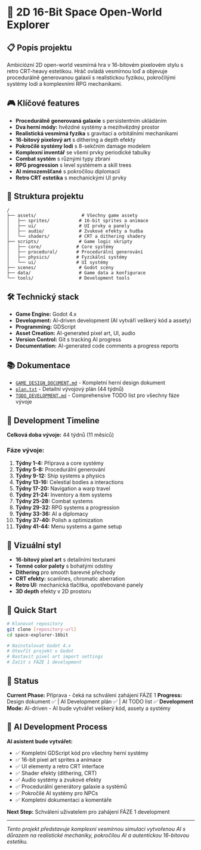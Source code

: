 # 🚀 2D 16-Bit Space Open-World Explorer

## 📋 Popis projektu

Ambiciózní 2D open-world vesmírná hra v 16-bitovém pixelovém stylu s retro CRT-heavy estetikou. Hráč ovládá vesmírnou loď a objevuje procedurálně generovanou galaxii s realistickou fyzikou, pokročilými systémy lodi a komplexními RPG mechanikami.

## 🎮 Klíčové features

- **Procedurálně generovaná galaxie** s persistentním ukládáním
- **Dva herní módy:** hvězdné systémy a mezihvězdný prostor
- **Realistická vesmírná fyzika** s gravitací a orbitálními mechanikami
- **16-bitový pixelový art** s dithering a depth efekty
- **Pokročilé systémy lodi** s 8-sekčním damage modelem
- **Komplexní inventář** se všemi prvky periodické tabulky
- **Combat systém** s různými typy zbraní
- **RPG progression** s level systémem a skill trees
- **AI mimozemšťané** s pokročilou diplomacií
- **Retro CRT estetika** s mechanickými UI prvky

## 📁 Struktura projektu

```
/
├── assets/                 # Všechny game assety
│   ├── sprites/           # 16-bit sprites a animace
│   ├── ui/                # UI prvky a panely
│   ├── audio/             # Zvukové efekty a hudba
│   └── shaders/           # CRT a dithering shadery
├── scripts/               # Game logic skripty
│   ├── core/             # Core systémy
│   ├── procedural/       # Procedurální generování
│   ├── physics/          # Fyzikální systémy
│   └── ui/               # UI systémy
├── scenes/                # Godot scény
├── data/                  # Game data a konfigurace
└── tools/                 # Development tools
```

## 🛠️ Technický stack

- **Game Engine:** Godot 4.x
- **Development:** AI-driven development (AI vytváří veškerý kód a assety)
- **Programming:** GDScript 
- **Asset Creation:** AI-generated pixel art, UI, audio
- **Version Control:** Git s tracking AI progress
- **Documentation:** AI-generated code comments a progress reports

## 📚 Dokumentace

- [`GAME_DESIGN_DOCUMENT.md`](GAME_DESIGN_DOCUMENT.md) - Kompletní herní design dokument
- [`plan.txt`](plan.txt) - Detailní vývojový plán (44 týdnů)
- [`TODO_DEVELOPMENT.md`](TODO_DEVELOPMENT.md) - Comprehensive TODO list pro všechny fáze vývoje

## 🎯 Development Timeline

**Celková doba vývoje:** 44 týdnů (11 měsíců)

### Fáze vývoje:
1. **Týdny 1-4:** Příprava a core systémy
2. **Týdny 5-8:** Procedurální generování
3. **Týdny 9-12:** Ship systems a physics
4. **Týdny 13-16:** Celestial bodies a interactions
5. **Týdny 17-20:** Navigation a warp travel
6. **Týdny 21-24:** Inventory a item systems
7. **Týdny 25-28:** Combat systems
8. **Týdny 29-32:** RPG systems a progression
9. **Týdny 33-36:** AI a diplomacy
10. **Týdny 37-40:** Polish a optimization
11. **Týdny 41-44:** Menu systems a game setup

## 🎨 Vizuální styl

- **16-bitový pixel art** s detailními texturami
- **Temné color palety** s bohatými odstíny
- **Dithering** pro smooth barevné přechody
- **CRT efekty:** scanlines, chromatic aberration
- **Retro UI:** mechanická tlačítka, opotřebované panely
- **3D depth** efekty v 2D prostoru

## 🚀 Quick Start

```bash
# Klonovat repository
git clone [repository-url]
cd space-explorer-16bit

# Nainstalovat Godot 4.x
# Otevřít projekt v Godot
# Nastavit pixel art import settings
# Začít s FÁZE 1 development
```

## 📝 Status

**Current Phase:** Příprava - čeká na schválení zahájení FÁZE 1
**Progress:** Design dokument ✅ | AI Development plán ✅ | AI TODO list ✅
**Development Mode:** AI-driven - AI bude vytvářet veškerý kód, assety a systémy

## 🤖 AI Development Process

**AI asistent bude vytvářet:**
- ✅ Kompletní GDScript kód pro všechny herní systémy
- ✅ 16-bit pixel art sprites a animace
- ✅ UI elementy a retro CRT interface
- ✅ Shader efekty (dithering, CRT)
- ✅ Audio systémy a zvukové efekty
- ✅ Procedurální generátory galaxie a systémů
- ✅ Pokročilé AI systémy pro NPCs
- ✅ Kompletní dokumentaci a komentáře

**Next Step:** Schválení uživatelem pro zahájení FÁZE 1 development

---

*Tento projekt představuje komplexní vesmírnou simulaci vytvořenou AI s důrazem na realistické mechaniky, pokročilou AI a autentickou 16-bitovou estetiku.*
